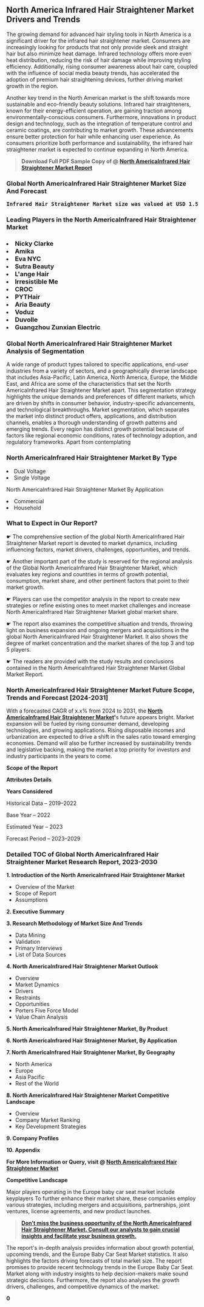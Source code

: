<p> <h2>North America Infrared Hair Straightener Market Drivers and Trends</h2><p>The growing demand for advanced hair styling tools in North America is a significant driver for the infrared hair straightener market. Consumers are increasingly looking for products that not only provide sleek and straight hair but also minimize heat damage. Infrared technology offers more even heat distribution, reducing the risk of hair damage while improving styling efficiency. Additionally, rising consumer awareness about hair care, coupled with the influence of social media beauty trends, has accelerated the adoption of premium hair straightening devices, further driving market growth in the region.</p><p>Another key trend in the North American market is the shift towards more sustainable and eco-friendly beauty solutions. Infrared hair straighteners, known for their energy-efficient operation, are gaining traction among environmentally-conscious consumers. Furthermore, innovations in product design and technology, such as the integration of temperature control and ceramic coatings, are contributing to market growth. These advancements ensure better protection for hair while enhancing user experience. As consumers prioritize both performance and sustainability, the infrared hair straightener market is expected to continue expanding in North America.</p></p><blockquote id="" class=""><strong>Download Full PDF Sample Copy of @&nbsp;<a href="https://www.verifiedmarketreports.com/download-sample/?rid=476390&utm_source=GitHub-Jan&utm_medium=263" target="_blank">North AmericaInfrared Hair Straightener Market Report</a>&nbsp;&nbsp;</strong></blockquote><h3 id="" class=""><strong>Global&nbsp;North AmericaInfrared Hair Straightener Market Size And Forecast</strong></h3><pre class="reader-text-block__code-block"><strong>Infrared Hair Straightener Market size was valued at USD 1.50 Billion in 2022 and is projected to reach USD 2.80 Billion by 2030, growing at a CAGR of 8.5% from 2024 to 2030.</strong></pre><h3 id="" class="">Leading Players in the&nbsp;North AmericaInfrared Hair Straightener Market</h3><h3 class=""></Li><Li>Nicky Clarke</Li><Li> Amika</Li><Li> Eva NYC</Li><Li> Sutra Beauty</Li><Li> L'ange Hair</Li><Li> Irresistible Me</Li><Li> CROC</Li><Li> PYTHair</Li><Li> Aria Beauty</Li><Li> Voduz</Li><Li> Duvolle</Li><Li> Guangzhou Zunxian Electric</h3><h3 id="" class="">Global&nbsp;North AmericaInfrared Hair Straightener Market Analysis of Segmentation</h3><p id="" class="">A wide range of product types tailored to specific applications, end-user industries from a variety of sectors, and a geographically diverse landscape that includes Asia-Pacific, Latin America, North America, Europe, the Middle East, and Africa are some of the characteristics that set the North AmericaInfrared Hair Straightener Market apart. This segmentation strategy highlights the unique demands and preferences of different markets, which are driven by shifts in consumer behavior, industry-specific advancements, and technological breakthroughs. Market segmentation, which separates the market into distinct product offers, applications, and distribution channels, enables a thorough understanding of growth patterns and emerging trends. Every region has distinct growth potential because of factors like regional economic conditions, rates of technology adoption, and regulatory frameworks. Apart from contemplating</p><h3 id="" class="">North AmericaInfrared Hair Straightener Market&nbsp;By Type</h3><p></Li><Li>Dual Voltage</Li><Li> Single Voltage</p><div class="" data-test-id=""><p>North AmericaInfrared Hair Straightener Market&nbsp;By Application</p></div><p class=""></Li><Li>Commercial</Li><Li> Household</p><div class="" data-test-id=""><h3><span class="">What to Expect in Our Report?</span></h3></div><div class="" data-test-id=""><p><span class="">☛ The comprehensive section of the global North AmericaInfrared Hair Straightener Market report is devoted to market dynamics, including influencing factors, market drivers, challenges, opportunities, and trends.</span></p></div><div class="" data-test-id=""><p><span class="">☛ Another important part of the study is reserved for the regional analysis of the Global North AmericaInfrared Hair Straightener Market, which evaluates key regions and countries in terms of growth potential, consumption, market share, and other pertinent factors that point to their market growth.</span></p></div><div class="" data-test-id=""><p><span class="">☛ Players can use the competitor analysis in the report to create new strategies or refine existing ones to meet market challenges and increase North AmericaInfrared Hair Straightener Market global market share.</span></p></div><div class="" data-test-id=""><p><span class="">☛ The report also examines the competitive situation and trends, throwing light on business expansion and ongoing mergers and acquisitions in the global North AmericaInfrared Hair Straightener Market. It also shows the degree of market concentration and the market shares of the top 3 and top 5 players.</span></p></div><div class="" data-test-id=""><p><span class="">☛ The readers are provided with the study results and conclusions contained in the North AmericaInfrared Hair Straightener Market Global Market Report.</span></p></div><div class="" data-test-id=""><h3><span class="">North AmericaInfrared Hair Straightener Market Future Scope, Trends and Forecast [2024-2031]</span></h3></div><div class="" data-test-id=""><p><span class="">With a forecasted CAGR of x.x% from 2024 to 2031, the <strong><a href="https://www.verifiedmarketreports.com/download-sample/?rid=476390&utm_source=GitHub-Jan&utm_medium=263" target="_blank">North AmericaInfrared Hair Straightener Market</a>'</strong>s future appears bright. Market expansion will be fueled by rising consumer demand, developing technologies, and growing applications. Rising disposable incomes and urbanization are expected to drive a shift in the sales ratio toward emerging economies. Demand will also be further increased by sustainability trends and legislative backing, making the market a top priority for investors and industry participants in the years to come.</span></p><p id="ember66" class="ember-view reader-text-block__paragraph"><strong>Scope of the Report</strong></p><p id="ember67" class="ember-view reader-text-block__paragraph"><strong>Attributes Details</strong></p><p id="ember68" class="ember-view reader-text-block__paragraph"><strong>Years Considered</strong></p><p id="ember69" class="ember-view reader-text-block__paragraph">Historical Data &ndash; 2019&ndash;2022</p><p id="ember70" class="ember-view reader-text-block__paragraph">Base Year &ndash; 2022</p><p id="ember71" class="ember-view reader-text-block__paragraph">Estimated Year &ndash; 2023</p><p id="ember72" class="ember-view reader-text-block__paragraph">Forecast Period &ndash; 2023&ndash;2029</p></div><h3 id="" class="">Detailed TOC of Global North AmericaInfrared Hair Straightener Market Research Report, 2023-2030</h3><p id="" class=""><strong>1. Introduction of the North AmericaInfrared Hair Straightener Market</strong></p><ul><li>Overview of the Market</li><li>Scope of Report</li><li>Assumptions</li></ul><p id="" class=""><strong>2. Executive Summary</strong></p><p id="" class=""><strong>3. Research Methodology of Market Size And Trends</strong></p><ul><li>Data Mining</li><li>Validation</li><li>Primary Interviews</li><li>List of Data Sources</li></ul><p id="" class=""><strong>4. North AmericaInfrared Hair Straightener Market Outlook</strong></p><ul><li>Overview</li><li>Market Dynamics</li><li>Drivers</li><li>Restraints</li><li>Opportunities</li><li>Porters Five Force Model</li><li>Value Chain Analysis</li></ul><p id="" class=""><strong>5. North AmericaInfrared Hair Straightener Market, By Product</strong></p><p id="" class=""><strong>6. North AmericaInfrared Hair Straightener Market, By Application</strong></p><p id="" class=""><strong>7. North AmericaInfrared Hair Straightener Market, By Geography</strong></p><ul><li>North America</li><li>Europe</li><li>Asia Pacific</li><li>Rest of the World</li></ul><p id="" class=""><strong>8. North AmericaInfrared Hair Straightener Market Competitive Landscape</strong></p><ul><li>Overview</li><li>Company Market Ranking</li><li>Key Development Strategies</li></ul><p id="" class=""><strong>9. Company Profiles</strong></p><p id="" class=""><strong>10. Appendix</strong></p><p><strong>For More Information or Query, visit&nbsp;@ <a href="https://www.verifiedmarketreports.com/product/infrared-hair-straightener-market/" target="_blank">North AmericaInfrared Hair Straightener Market</a></strong></p><p id="ember61" class="ember-view reader-text-block__paragraph"><strong>Competitive Landscape</strong></p><p id="ember62" class="ember-view reader-text-block__paragraph">Major players operating in the Europe baby car seat market include keyplayers To further enhance their market share, these companies employ various strategies, including mergers and acquisitions, partnerships, joint ventures, license agreements, and new product launches.</p><blockquote id="ember63" class="ember-view reader-text-block__blockquote"><strong><a href="https://www.verifiedmarketreports.com/download-sample/?rid=476390&utm_source=GitHub-Jan&utm_medium=263" target="_blank">Don&rsquo;t miss the business opportunity of the North AmericaInfrared Hair Straightener Market. Consult our analysts to gain crucial insights and facilitate your business growth.</a></strong></blockquote><p id="ember64" class="ember-view reader-text-block__paragraph">The report's in-depth analysis provides information about growth potential, upcoming trends, and the Europe Baby Car Seat Market statistics. It also highlights the factors driving forecasts of total market size. The report promises to provide recent technology trends in the Europe Baby Car Seat Market along with industry insights to help decision-makers make sound strategic decisions. Furthermore, the report also analyses the growth drivers, challenges, and competitive dynamics of the market.</p><p class="ember-view reader-text-block__paragraph"><strong>0</strong></p>
